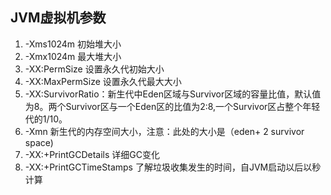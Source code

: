 ## JVM虚拟机参数
1. -Xms1024m  初始堆大小
2. -Xmx1024m  最大堆大小
3. -XX:PermSize  设置永久代初始大小
4. -XX:MaxPermSize  设置永久代最大大小
5. -XX:SurvivorRatio：新生代中Eden区域与Survivor区域的容量比值，默认值为8。两个Survivor区与一个Eden区的比值为2:8,一个Survivor区占整个年轻代的1/10。
6. -Xmn 新生代的内存空间大小，注意：此处的大小是（eden+ 2 survivor space)
7. -XX:+PrintGCDetails 详细GC变化
8. -XX:+PrintGCTimeStamps  了解垃圾收集发生的时间，自JVM启动以后以秒计算 
